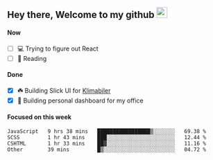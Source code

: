 ## Hey there, Welcome to my github <img src="https://media.giphy.com/media/hvRJCLFzcasrR4ia7z/giphy.gif" width="25px">

#### Now
- [ ] 💻 Trying to figure out React
- [ ] 📕 Reading

#### Done
- [x] ☘️ Building Slick UI for [Klimabiler](https://klimabiler.dk)
- [x] 🚀 Building personal dashboard for my office
 
 #### Focused on this week
<!--START_SECTION:waka-->

```text
JavaScript   9 hrs 38 mins   █████████████████▒░░░░░░░   69.38 %
SCSS         1 hr 43 mins    ███░░░░░░░░░░░░░░░░░░░░░░   12.44 %
CSHTML       1 hr 33 mins    ██▓░░░░░░░░░░░░░░░░░░░░░░   11.16 %
Other        39 mins         █▒░░░░░░░░░░░░░░░░░░░░░░░   04.72 %
```

<!--END_SECTION:waka-->

